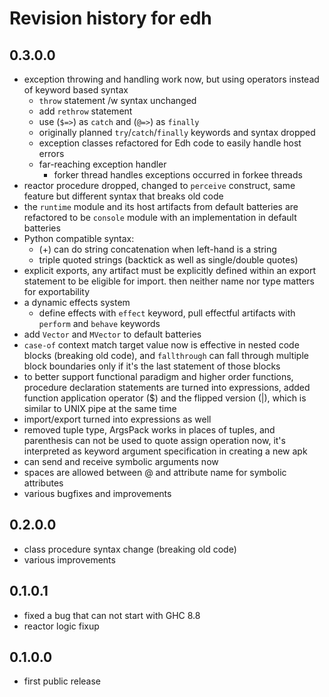 # Revision history for edh

## 0.3.0.0

- exception throwing and handling work now, but using operators instead of
  keyword based syntax
  - `throw` statement /w syntax unchanged
  - add `rethrow` statement
  - use (`$=>`) as `catch` and (`@=>`) as `finally`
  - originally planned `try`/`catch`/`finally` keywords and syntax dropped
  - exception classes refactored for Edh code to easily handle host errors
  - far-reaching exception handler
    - forker thread handles exceptions occurred in forkee threads
- reactor procedure dropped, changed to `perceive` construct, same feature
  but different syntax that breaks old code
- the `runtime` module and its host artifacts from default batteries are
  refactored to be `console` module with an implementation in default
  batteries
- Python compatible syntax:
  - (+) can do string concatenation when left-hand is a string
  - triple quoted strings (backtick as well as single/double quotes)
- explicit exports, any artifact must be explicitly defined within an
  export statement to be eligible for import. then neither name nor type
  matters for exportability
- a dynamic effects system
  - define effects with `effect` keyword, pull effectful artifacts with
    `perform` and `behave` keywords
- add `Vector` and `MVector` to default batteries
- `case-of` context match target value now is effective in nested code
  blocks (breaking old code), and `fallthrough` can fall through multiple
  block boundaries only if it's the last statement of those blocks
- to better support functional paradigm and higher order functions,
  procedure declaration statements are turned into expressions, added function
  application operator (\$) and the flipped version (|), which is similar to
  UNIX pipe at the same time
- import/export turned into expressions as well
- removed tuple type, ArgsPack works in places of tuples, and parenthesis
  can not be used to quote assign operation now, it's interpreted as keyword
  argument specification in creating a new apk
- can send and receive symbolic arguments now
- spaces are allowed between @ and attribute name for symbolic attributes
- various bugfixes and improvements

## 0.2.0.0

- class procedure syntax change (breaking old code)
- various improvements

## 0.1.0.1

- fixed a bug that can not start with GHC 8.8
- reactor logic fixup

## 0.1.0.0

- first public release
